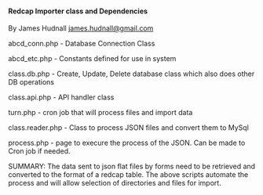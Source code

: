 ####  Redcap Importer class and Dependencies 
 By James Hudnall  james.hudnall@gmail.com

 <p>abcd_conn.php - Database Connection Class</p>
 <p>abcd_etc.php - Constants defined for use in system</p>
 <p>class.db.php - Create, Update, Delete database class which also does other DB operations</p>
 <p>class.api.php - API handler class
 <p>turn.php - cron job that will process files and import data
 <p>class.reader.php - Class to process JSON files and convert them to MySql</p>
 <p>process.php - page to execure the process of the JSON. Can be made to Cron job if needed.</p> 

SUMMARY: The data sent to json flat files by forms need to be retrieved and converted to the format of a redcap table. 
The above scripts automate the process and will allow selection of directories and files for import. 
